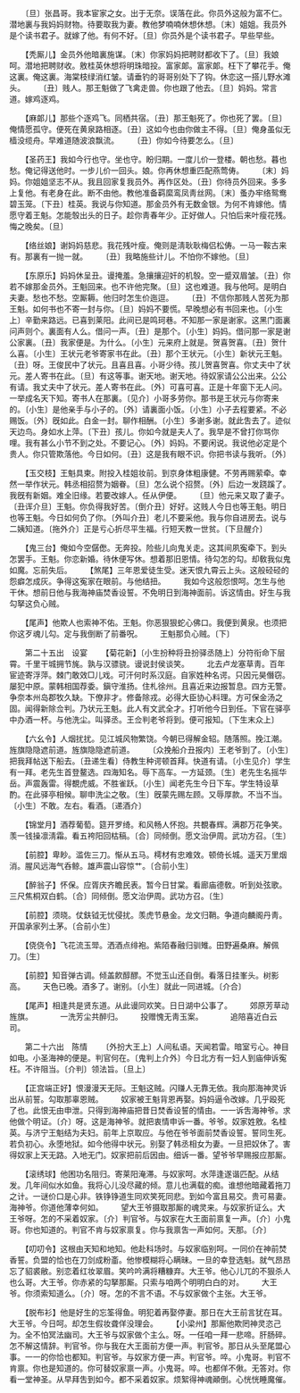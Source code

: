 <!-- { "loadSidebar": true } -->
　　〔旦〕张昌哥。我本宦家之女。出于无奈。误落在此。你员外这般为富不仁。潜地裏与我妈妈财物。待要取我为妻。教他梦喃喃休想休想。〔末〕姐姐。我员外是个读书君子。就嫁了他。有何不好。〔旦〕你员外是个读书君子。早些早些。 

　　【秃厮儿】金员外他暗裏施谋。〔末〕你家妈妈把聘财都收下了。〔旦〕我娘呵。潜地把聘财收。敫桂英休想将明珠暗投。富家郞。富家郞。枉下了攀花手。俺这裏。俺这裏。海棠枝绿消红皱。请垂钓的哥哥别处下了钩。休恋这一搭儿野水滩头。 
　　〔丑〕贱人。那王魁做了飞禽走兽。你也跟了他去。〔旦〕妈妈。常言道。嫁鸡逐鸡。 

　　【麻郞儿】那些个逐鸡飞。同栖共宿。〔丑〕那王魁死了。你也死了罢。〔旦〕俺情愿孤守。便死在黄泉路相逐。〔丑〕这如今也由你做主不得。〔旦〕俺身虽似无樯没缆舟。早难道随波浪飘流。 
　　〔丑〕你如今待要怎么。〔旦〕 

　　【圣药王】我如今行也守。坐也守。盼归期。一度儿价一登楼。朝也愁。暮也愁。俺记得送他时。一步儿价一回头。娘。你再休想重匹配燕莺俦。 
　　〔末〕妈妈。你姐姐坚志不从。我且回家复我员外。再作区处。〔丑〕你待员外回来。多多上复他。有老身在此。断不由他。教他准备羁縻鸾凤靑丝网。〔末〕蚤办牢络鸳鸯碧玉笼。〔下丑〕桂英。我说与你知道。那金员外有无数金银。为何不肯嫁他。情愿守着王魁。怎能彀出头的日子。趁你靑春年少。正好做人。只怕后来叶瘦花残。悔之晚矣。〔旦〕 

　　【络丝娘】谢妈妈慈悲。我花残叶瘦。俺则是淸耿耿梅侣松俦。一马一鞍古来有。那裏有一抛一就。 
　　〔丑〕我略施些计儿。不怕你不嫁他。〔旦〕 

　　【东原乐】妈妈休呈丑。谩掩羞。急攘攘迎奸的机彀。空一蹙双眉皱。〔丑〕你若不嫁那金员外。王魁回来。也不许他完聚。〔旦〕这也难道。我与他呵。是明白夫妻。愁也不愁。空厮耨。他归时怎生价迤逗。 
　　〔丑〕不信你那贱人苦死为那王魁。如何书也不寄一封与你。〔旦〕妈妈不要慌。早晚想必有书回来也。〔小生上〕辛勤来路远。已喜到莱阳。此间已是鸣珂巷。不知那一家是谢家。这黑门面裏问声则个。裏面有人么。借问一声。〔丑〕是那个。〔小生〕妈妈。借问那一家是谢公家裏。〔丑〕我家便是。为什么。〔小生〕元来府上就是。贺喜贺喜。〔丑〕贺什么喜。〔小生〕王状元老爷寄家书在此。〔丑〕那个王状元。〔小生〕新状元王魁。〔丑〕呀。王俊民中了状元。且喜且喜。小哥少待。孩儿贺喜贺喜。你丈夫中了状元。差人寄书在此。〔旦〕有这等事。谢天地。谢天地。待奴家请公公出来。公公有请。我丈夫中了状元。差人寄书在此。〔外〕可喜可喜。正是十年窗下无人问。一举成名天下知。寄书人在那裏。〔见介〕小哥多劳你。那书是王状元与你寄来的。〔小生〕是他亲手与小子的。〔外〕请裏面小饭。〔小生〕小子去程要紧。不必赐饭。〔外〕旣如此。白金一封。聊作相酬。〔小生〕多谢多谢。就此吿去了。迹似天边鸟。身如水上萍。〔下丑〕孩儿。你如今就是夫人了。我早是不曾打你骂你哩。我有甚么小节不到之处。不要记心。〔外〕妈妈。不要闲说。我说他必定是个贵人。你只管欺落他。今日如何。〔丑〕这是我有眼不识。你把书读与我听。〔外〕 

　　【玉交枝】王魁具柬。附投入桂姐妆前。到京身体粗康健。不劳再赐萦牵。幸然一举作状元。韩丞相招赘为姻眷。〔旦〕怎么说个招赘。〔外〕后边一发跷蹊了。我旣有新姻。难全旧缘。若要改嫁人。任从伊便。 
　　〔旦〕他元来又取了妻子。〔丑诨介旦〕王魁。你负得我好苦。〔倒介丑〕好好。这贱人今日也等王魁。明日也等王魁。今日如何负了你。〔外叫介丑〕老儿不要采他。我与你自进房去。说与二姨知道。〔拖外介〕正是亏心折尽平生福。行短天教一世贫。〔下旦醒介〕 

　　【鬼三台】俺如今空僝僽。无奔投。险些儿向鬼关走。这其间夙寃牵下。到头怎罢手。王魁。你恋新婚。待休便写休。想着那旧恩情。待勾怎的勾。却敎我似鬼如魔。忘前失后。 
　　【煞尾】三年恩爱徒生受。迷天恨九霄云上头。这般硁硁的怨癖怎成灰。争得这寃家在眼前。与他结扭。 
　　我如今这般怨恨呵。怎生与他干休。想前日他与我海神庙焚香设誓。不免明日到海神面前。诉这情由。好生与我勾拏这负心贼。 

　　【尾声】他欺人也索神不佑。王魁。你恶狠狠蛇心佛口。我便到黄泉。也须把你这歹魂儿勾。定与我倒断了前番呪。 
　　王魁那负心贼。〔下〕 

　　第二十五出　设宴 
　　【菊花新】〔小生扮种将丑扮驿丞随上〕分符衔命下层霄。千里干城拥节旄。孰与汉骠骁。谩说封侯谈笑。 
　　北去卢龙塞草靑。百年宦迹寄浮萍。棘门敢效□儿戏。可汗何时系汉庭。自家姓种名谔。只因元昊僭窃。屡犯中原。蒙韩相国荐委。鎭守淮扬。住札徐州。且喜近来边报暂息。四方无警。争奈本州岛郡牧久缺。下僚非才。修备除戎。必得大臣协心料理。方可保金汤之固。闻得新除佥判。乃状元王魁。此人有文武全才。打听他今日到任。下官在驿亭中办酒一杯。与他洗尘。叫驿丞。王佥判老爷将到。便可报知。〔下生末众上〕 

　　【六幺令】人烟扰扰。见江城风物繁饶。今朝已得解金轺。随落照。挽江潮。旌旗隐隐遮前道。旌旗隐隐遮前道。 
　　〔众挽船介丑报内〕王老爷到了。〔小生〕把我拜帖送下船去。〔丑递生看〕侍教生种谔顿首拜。快道有请。〔小生见介〕学生有一拜。老先生首登鳌选。四海知名。辱下高车。一方延颈。〔生〕老先生名摇华岳。声震轰雷。得覩虎威。不胜雀跃。〔小生〕闻老先生今日下车。学生特设草酌。在此驿亭相候。聊申洗尘之敬。〔生〕旣蒙先赐左顾。又辱厚款。不当不当。〔小生〕不敢。左右。看酒。〔递酒介〕 

　　【锦堂月】酒荐葡萄。筵开罗绮。和风畅人怀抱。共覩春辉。满郡万花争笑。羡一钱操凛淸霜。看五袴阳回枯稿。〔合〕同倾倒。愿文治伊周。武功方召。〔生〕 

　　【前腔】卑眇。滥佐三刀。惭从五马。樗材有忠难效。顿倚长城。遥天万里烟消。腥风远海气呑鲸。雄声震山容惊艹。〔合前小生〕 

　　【醉翁子】怀保。应胥庆齐瞻民表。暂今日甘棠。看廊庙德敎。听到处弦歌。三尺焦桐双白鹤。〔合〕同倾倒。愿文治伊周。武功方召。〔生〕 

　　【前腔】须晓。仗鈇钺无忧侵扰。羡虎节悬金。龙文归鞘。争道向麟阁丹靑。开国承家列土茅。〔合前小生〕 

　　【侥侥令】飞花流玉斝。洒酒点绯袍。紫陌春融归驯雉。田野遍桑麻。解佩刀。〔生〕 

　　【前腔】知音弹古调。倾盖飮醇醪。不觉玉山还自倒。看落日挂峯头。树影高。 
　　天色已晚。酒多了。谢别。〔小生〕就此一同进城。〔介合〕 

　　【尾声】相逢共是贤东道。从此谩同欢笑。日日湖中公事了。 
　　郊原芳草动旌旗。　　　　一洗芳尘共醉归。 
　　投赠愧无靑玉案。　　　　追陪喜近白云司。 

　　第二十六出　陈情 
　　〔外扮大王上〕人间私语。天闻若雷。暗室亏心。神目如电。小圣海神的便是。判官何在。〔鬼判上介外〕今日北方有一妇人到庙伸诉寃枉。不许阻当。〔介判〕领法旨。〔旦上〕 

　　【正宫端正好】恨漫漫天无际。王魁这贼。闪赚人无靠无依。我向那海神灵诉出从前誓。勾取那辜恩贼。 
　　奴家被王魁背恩再娶。妈妈逼令改嫁。几乎殴死了也。此恨无由申泄。只得到海神庙把昔日焚香设誓的情由。一一诉吿海神爷。求他做个明证。〔介〕呀。这是海神爷。就把衷情申诉一番。爷爷。奴家姓敫。名桂英。与济宁王魁结为夫妇。前年上京取应。与他在爷爷面前焚香设誓。誓同生死。若负初心。永堕地狱。如今他得中状元。别娶了韩丞相女为妻。一旦把奴休了。害得奴家上天无路。入地无门。奴家把前后因由。细诉一番。望爷爷早赐报应那厮。 

　　【滚绣球】他困功名阻归。寄莱阳淹滞。与奴家呵。水萍逢遂谐匹配。从结发。几年间似水如鱼。我将心儿没尽藏的倾。意儿也满载的痴。谁想他暗藏着拖刀之计。一谜价口是心非。铁铮铮道生同欢笑死同悲。到如今富且易交。贵可易妻。海神爷。你道他薄幸何如。 
　　望大王爷摄取那厮的魂灵来。与奴家折证么。大王爷呀。怎的不采着奴家。〔介〕判官爷。与奴家在大王面前禀复一声。〔介〕小鬼哥。你也知道的。判官不肯与奴家禀复。你与我禀吿一声如何。天那。〔介〕 

　　【叨叨令】这根由天知和地知。他赴科场时。与奴家临别呵。一同价在神前焚香誓。负盟的恰也在刀剑成粉齑。他惨模糊将心瞒昧。一旦的幸登选魁。就气昂昂忘了貂裘敝。别恋着红妆翠眉。笑吟吟满将糟糠弃。大王爷。他心儿兀的不狠杀人也么哥。大王爷。你赤紧的勾拏那厮。只索与咱两个明明白白的对。 
　　大王爷。你须索知道么。〔介〕呀。怎的不言不语。不与奴家做个主张。大王爷。 

　　【脱布衫】他是好生的忘筌得鱼。明犯着再娶停妻。那日在大王前言犹在耳。大王爷。今日呵。却怎生假妆聋佯没理会。 
　　【小梁州】那厮他欺罔神灵恣己为。全不怕冥法幽司。大王爷与奴家做个主么。呀。一任咱一拜一悲啼。肝肠碎。怎不解这情辞。判官爷。你与我在大王面前方便一声。判官爷。那日从头至尾盟心事。一一的你恰也都知。判官爷。与奴家方便一声。判官爷。啐。小鬼哥。判官不肯禀。你也是知道的。你可替奴家禀一声。小鬼哥。啐。也都佯不偢。无答对。你看一堂神圣。从早拜吿到如今。都不采着奴家。烦絮得神魂顚倒。心恍恍睡魔催。 
